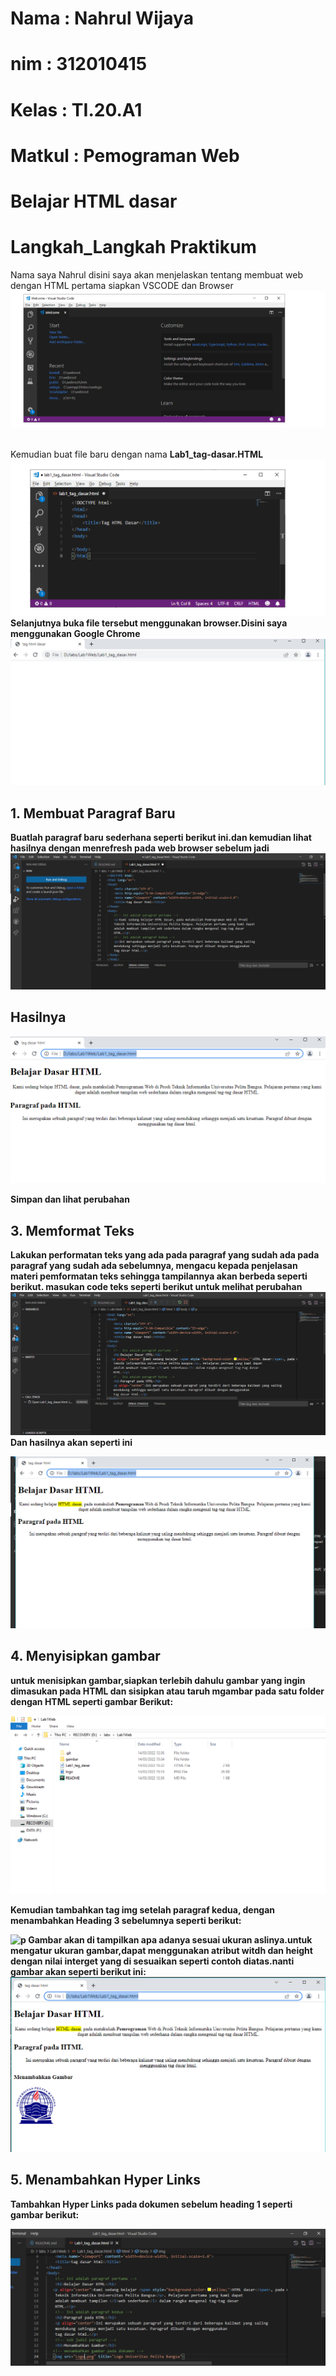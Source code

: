 # Nama : Nahrul Wijaya
# nim : 312010415
# Kelas : TI.20.A1
# Matkul : Pemograman Web
# Belajar HTML dasar
# Langkah_Langkah Praktikum
Nama saya Nahrul disini saya akan menjelaskan tentang membuat web dengan HTML
pertama siapkan  VSCODE dan Browser
![p](gambar/gb.09.png.PNG)

<br>Kemudian buat file baru dengan nama <b> Lab1_tag-dasar.HTML
![p](gambar/gb.10.png.PNG)
Selanjutnya buka file tersebut menggunakan browser.Disini saya menggunakan <b> Google Chrome </b>
![p](gambar/1.png.PNG)

## 1. Membuat Paragraf Baru

Buatlah paragraf baru sederhana seperti berikut ini.dan kemudian lihat hasilnya dengan menrefresh pada web browser
sebelum jadi
![p](gambar/gb.11.png.PNG)
## Hasilnya

![p](gambar/4.png.png)

Simpan dan lihat perubahan

## 3. Memformat Teks

Lakukan performatan teks yang ada pada paragraf yang sudah ada pada paragraf yang sudah ada sebelumnya, mengacu kepada penjelasan materi pemformatan teks sehingga tampilannya akan berbeda seperti berikut.
masukan code teks seperti berikut untuk melihat perubahan
![p](gambar/pg.14.png.png)
Dan hasilnya akan seperti ini

![p](gambar/5.png.png)

## 4. Menyisipkan gambar

untuk menisipkan gambar,siapkan terlebih dahulu gambar yang ingin dimasukan pada HTML dan sisipkan atau taruh mgambar pada satu folder dengan HTML seperti gambar Berikut:

![p](gambar/6.png.png)

Kemudian tambahkan tag img setelah paragraf kedua, dengan menambahkan Heading 3 sebelumnya seperti berikut:

![p](gambar/pg.14.png.png.png)
Gambar akan di tampilkan apa adanya sesuai ukuran aslinya.untuk mengatur ukuran gambar,dapat menggunakan atribut witdh dan height dengan nilai interget yang di sesuaikan seperti contoh diatas.nanti gambar akan seperti berikut ini:
![p](gambar/7.png.png)

## 5. Menambahkan Hyper Links

Tambahkan Hyper Links pada dokumen sebelum heading 1 seperti gambar berikut:

![p](gambar/pg.15.png)





